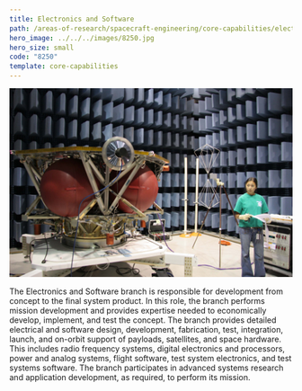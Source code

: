 ```yaml
---
title: Electronics and Software
path: /areas-of-research/spacecraft-engineering/core-capabilities/electronics-software
hero_image: ../../../images/8250.jpg
hero_size: small
code: "8250"
template: core-capabilities
---
```

![An Electronics and Software team member](../../../images/cc-8240.jpg)

The Electronics and Software branch is responsible for development from concept to the final system product. In this role, the branch performs mission development and provides expertise needed to economically develop, implement, and test the concept. The branch provides detailed electrical and software design, development, fabrication, test, integration, launch, and on-orbit support of payloads, satellites, and space hardware. This includes radio frequency systems, digital electronics and processors, power and analog systems, flight software, test system electronics, and test systems software. The branch participates in advanced systems research and application development, as required, to perform its mission. 